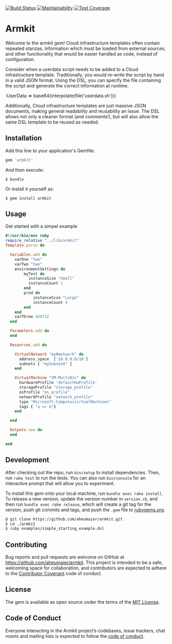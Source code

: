 [![Build Status](https://travis-ci.org/aheumaier/armkit.svg?branch=development)](https://travis-ci.org/aheumaier/armkit)
[![Maintainability](https://api.codeclimate.com/v1/badges/dbd2e0cd6179173de415/maintainability)](https://codeclimate.com/github/aheumaier/armkit/maintainability)
[![Test Coverage](https://api.codeclimate.com/v1/badges/dbd2e0cd6179173de415/test_coverage)](https://codeclimate.com/github/aheumaier/armkit/test_coverage)

# Armkit

Welcome to the armkit gem!
Cloud infrastructure templates often contain repeated stanzas, information which must be loaded from external sources, and other functionality that would be easier handled as code, instead of configuration.

Consider when a userdata script needs to be added to a Cloud infrastructure template. Traditionally, you would re-write the script by hand in a valid JSON format. Using the DSL, you can specify the file containing the script and generate the correct information at runtime.

:UserData => base64(interpolate(file('userdata.sh')))

Additionally, Cloud infrastructure templates are just massive JSON documents, making general readability and reusability an issue. The DSL allows not only a cleaner format (and comments!), but will also allow the same DSL template to be reused as needed.

## Installation

Add this line to your application's Gemfile:

```ruby
gem 'armkit'
```

And then execute:

    $ bundle

Or install it yourself as:

    $ gem install armkit

## Usage

Get started with a simpel example

```ruby
#!/usr/bin/env ruby
require_relative "../lib/armkit"
Template.parse do

  Variables.add do
    varOne "two"
    varTwo "two"
    environmentSettings do
        myTest do
          instanceSize "Small"
          instanceCount 1
        end
        prod do
            instanceSize "Large"
            instanceCount 4
        end
    end
    varThree 466732
  end

  Parameters.add do
  end

  Resources.add do

    VirtualNetwork "myNewtwork" do
      address_space  ['10.0.0.0/16']
      subnets [ "mySubnetA" ]
    end

    VirtualMachine "VM-MultiNic" do
      hardwareProfile 'defaultHwProfile'
      storageProfile "storage_profile"
      osProfile "os_profile"
      networkProfile "network_profile"
      type "Microsoft.Compute/virtualMachines"
      tags { "a => b"}
    end

  end

  Outputs.new do
  end

end
```



## Development

After checking out the repo, run `bin/setup` to install dependencies. Then, run `rake test` to run the tests. You can also run `bin/console` for an interactive prompt that will allow you to experiment.

To install this gem onto your local machine, run `bundle exec rake install`. To release a new version, update the version number in `version.rb`, and then run `bundle exec rake release`, which will create a git tag for the version, push git commits and tags, and push the `.gem` file to [rubygems.org](https://rubygems.org).

```bash
@ git clone https://github.com/aheumaier/armkit.git
$ cd ./armkit
$ ruby examples/simple_starting_example.dsl
```

## Contributing

Bug reports and pull requests are welcome on GitHub at https://github.com/aheumaier/armkit. This project is intended to be a safe, welcoming space for collaboration, and contributors are expected to adhere to the [Contributor Covenant](http://contributor-covenant.org) code of conduct.

## License

The gem is available as open source under the terms of the [MIT License](https://opensource.org/licenses/MIT).

## Code of Conduct

Everyone interacting in the Armkit project’s codebases, issue trackers, chat rooms and mailing lists is expected to follow the [code of conduct](https://github.com/[USERNAME]/armkit/blob/master/CODE_OF_CONDUCT.md).
